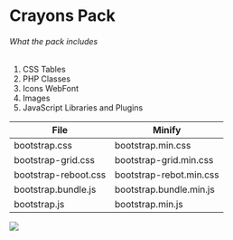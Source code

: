 # Crayons Pack

###### What the pack includes
1. CSS Tables
2. PHP Classes
3. Icons WebFont
4. Images
5. JavaScript Libraries and Plugins

| File | Minify |
| ------ | ------ |
 | bootstrap.css | bootstrap.min.css |
 | bootstrap-grid.css | bootstrap-grid.min.css |
 | bootstrap-reboot.css | bootstrap-rebot.min.css |
 | bootstrap.bundle.js | bootstrap.bundle.min.js |
 | bootstrap.js | bootstrap.min.js |
 
 [![](https://data.jsdelivr.com/v1/package/gh/fl3xice/crayonspack/badge)](https://www.jsdelivr.com/package/gh/fl3xice/crayonspack)